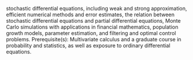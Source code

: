 stochastic differential equations, including weak and strong approximation, efficient numerical methods and error estimates, the relation between stochastic differential equations and partial differential equations, Monte Carlo simulations with applications in financial mathematics, population growth models, parameter estimation, and filtering and optimal control problems. Prerequisite(s): Multivariate calculus and a graduate course in probability and statistics, as well as exposure to ordinary differential equations.
